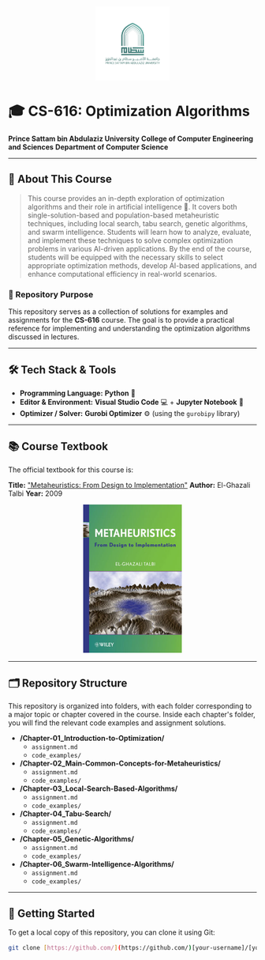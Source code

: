 <p align="center">
  <img src="https://raw.githubusercontent.com/Mohammed-Alanazii/CS616--Optimization-Algorithms/main/IMG-20230527-WA0002%20(1).jpg" alt="Prince Sattam bin Abdulaziz University Logo" width="150">
</p>

# 🎓 CS-616: Optimization Algorithms

**Prince Sattam bin Abdulaziz University**
**College of Computer Engineering and Sciences**
**Department of Computer Science**

---

## 📖 About This Course

> This course provides an in-depth exploration of optimization algorithms and their role in artificial intelligence 🧠. It covers both single-solution-based and population-based metaheuristic techniques, including local search, tabu search, genetic algorithms, and swarm intelligence. Students will learn how to analyze, evaluate, and implement these techniques to solve complex optimization problems in various AI-driven applications. By the end of the course, students will be equipped with the necessary skills to select appropriate optimization methods, develop AI-based applications, and enhance computational efficiency in real-world scenarios.

### 🎯 Repository Purpose

This repository serves as a collection of solutions for examples and assignments for the **CS-616** course. The goal is to provide a practical reference for implementing and understanding the optimization algorithms discussed in lectures.

---

## 🛠️ Tech Stack & Tools

* **Programming Language:** **Python** 🐍
* **Editor & Environment:** **Visual Studio Code** 💻 + **Jupyter Notebook** 📓
* **Optimizer / Solver:** **Gurobi Optimizer** ⚙️ (using the `gurobipy` library)

---

## 📚 Course Textbook

The official textbook for this course is:

**Title:** ["Metaheuristics: From Design to Implementation"](https://www.wiley.com/en-us/Metaheuristics%3A+From+Design+to+Implementation-p-9780470278581)
**Author:** El-Ghazali Talbi
**Year:** 2009

<p align="center">
  <img src="https://raw.githubusercontent.com/Mohammed-Alanazii/CS616--Optimization-Algorithms/main/0470278587.jpg" alt="Book Cover" width="200">
</p>

---

## 🗂️ Repository Structure

This repository is organized into folders, with each folder corresponding to a major topic or chapter covered in the course. Inside each chapter's folder, you will find the relevant code examples and assignment solutions.

* **/Chapter-01\_Introduction-to-Optimization/**
    * `assignment.md`
    * `code_examples/`
* **/Chapter-02\_Main-Common-Concepts-for-Metaheuristics/**
    * `assignment.md`
    * `code_examples/`
* **/Chapter-03\_Local-Search-Based-Algorithms/**
    * `assignment.md`
    * `code_examples/`
* **/Chapter-04\_Tabu-Search/**
    * `assignment.md`
    * `code_examples/`
* **/Chapter-05\_Genetic-Algorithms/**
    * `assignment.md`
    * `code_examples/`
* **/Chapter-06\_Swarm-Intelligence-Algorithms/**
    * `assignment.md`
    * `code_examples/`

---

## 🚀 Getting Started

To get a local copy of this repository, you can clone it using Git:

```sh
git clone [https://github.com/](https://github.com/)[your-username]/[your-repo-name].git
